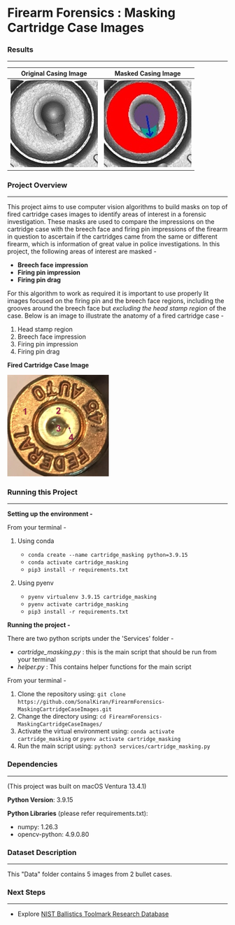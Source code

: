 # Firearm Forensics : Masking Cartridge Case Images


### Results
---
**Original Casing Image** | **Masked Casing Image**
:-------------------------:|:-------------------------:
![alt text](https://github.com/SonalKiran/FirearmForensics-MaskingCartridgeCaseImages/blob/master/resources/o_1.jpg) | ![alt text](https://github.com/SonalKiran/FirearmForensics-MaskingCartridgeCaseImages/blob/master/resources/masked_o_1.jpg)


### Project Overview
---
This project aims to use computer vision algorithms to build masks on top of fired cartridge cases images to identify areas of interest in a forensic investigation. These masks are used to compare the impressions on the cartridge case with the breech face and firing pin impressions of the firearm in question to ascertain if the cartridges came from the same or different firearm, which is information of great value in police investigations. 
In this project, the following areas of interest are masked -

- **Breech face impression**
- **Firing pin impression**
- **Firing pin drag**

For this algorithm to work as required it is important to use properly lit images focused on the firing pin and the breech face regions, including the grooves around the breech face but *excluding the head stamp region* of the case. Below is an image to illustrate the anatomy of a fired cartridge case -

1. Head stamp region
2. Breech face impression
3. Firing pin impression
4. Firing pin drag


**Fired Cartridge Case Image**

![alt text](https://github.com/SonalKiran/FirearmForensics-MaskingCartridgeCaseImages/blob/master/resources/bullet_casing.jpg)


### Running this Project
---
**Setting up the environment -**

From your terminal -
1. Using conda
	- `conda create --name cartridge_masking python=3.9.15`
	- `conda activate cartridge_masking`
	- `pip3 install -r requirements.txt`

2. Using pyenv
	- `pyenv virtualenv 3.9.15 cartridge_masking`
	- `pyenv activate cartridge_masking`
	- `pip3 install -r requirements.txt`

**Running the project -**

There are two python scripts under the 'Services' folder -

- *cartridge_masking.py* : this is the main script that should be run from your terminal
- *helper.py* : This contains helper functions for the main script

From your terminal -
1. Clone the repository using: `git clone https://github.com/SonalKiran/FirearmForensics-MaskingCartridgeCaseImages.git`
2. Change the directory using: `cd FirearmForensics-MaskingCartridgeCaseImages/`
3. Activate the virtual environment using: `conda activate cartridge_masking` or `pyenv activate cartridge_masking`
4. Run the main script using: `python3 services/cartridge_masking.py`


### Dependencies
---
(This project was built on macOS Ventura 13.4.1)

**Python Version**: 3.9.15

**Python Libraries** (please refer requirements.txt):
- numpy: 1.26.3
- opencv-python: 4.9.0.80


### Dataset Description
---
This "Data" folder contains 5 images from 2 bullet cases.


### Next Steps
---
- Explore [NIST Ballistics Toolmark Research Database](https://tsapps.nist.gov/NRBTD/Studies/Studies/Details/a023199a-b9f3-4a1a-89e8-c94054a7cf61)







